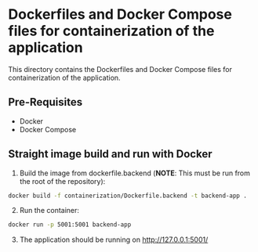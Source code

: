 # Dockerfiles and Docker Compose files for containerization of the application
This directory contains the Dockerfiles and Docker Compose files for containerization of the application.

## Pre-Requisites
- Docker
- Docker Compose

## Straight image build and run with Docker
1. Build the image from dockerfile.backend (**NOTE**: This must be run from the root of the repository):
```bash
docker build -f containerization/Dockerfile.backend -t backend-app .
```

2. Run the container:
```bash
docker run -p 5001:5001 backend-app
```

3. The application should be running on http://127.0.0.1:5001/




